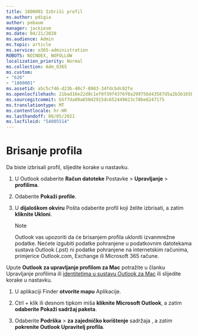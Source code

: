 ```yaml
---
title: 1800001 Izbriši profil
ms.author: pdigia
author: pebaum
manager: jackiesm
ms.date: 04/21/2020
ms.audience: Admin
ms.topic: article
ms.service: o365-administration
ROBOTS: NOINDEX, NOFOLLOW
localization_priority: Normal
ms.collection: Adm_O365
ms.custom:
- "626"
- "1800001"
ms.assetid: a5c5cf46-d23b-40c7-8983-34fdcbdc02fe
ms.openlocfilehash: 21bad16e22d8c1ef0f39f4376f0a299756d43587d5a2b3b165bc6a90c1fc4e1a
ms.sourcegitcommit: b5f7da89a650d2915dc652449623c78be6247175
ms.translationtype: MT
ms.contentlocale: hr-HR
ms.lasthandoff: 08/05/2021
ms.locfileid: "54005514"
---
```

# <a name="delete-a-profile"></a>Brisanje profila

Da biste izbrisali profil, slijedite korake u nastavku.
  
1. U Outlook odaberite **Račun datoteke** Postavke \> **Upravljanje** \> **profilima**.

2. Odaberite **Pokaži profile**.

3. U **dijaloškom okviru** Pošta odaberite profil koji želite izbrisati, a zatim **kliknite Ukloni**.

    > [!NOTE]
    > Outlook vas upozoriti da će brisanjem profila ukloniti izvanmrežne podatke. Nećete izgubiti podatke pohranjene u podatkovnim datotekama sustava Outlook (.pst) ni podatke pohranjene na internetskim računima, primjerice Outlook.com, Exchange ili Microsoft 365 račune.
  
Upute **Outlook za upravljanje profilom za Mac** potražite u članku Upravljanje profilima ili [identitetima u sustavu Outlook za Mac](https://support.office.com/article/fed2a955-74df-4a24-bef6-78a426958c4c.aspx) ili slijedite korake u nastavku.
  
1. U aplikaciji Finder **otvorite mapu** Aplikacije.

2. Ctrl + klik ili desnom tipkom miša **kliknite Microsoft Outlook**, a zatim **odaberite Pokaži sadržaj paketa**.

3. Odaberite **Podrška** \> **za zajedničko korištenje** sadržaja , a zatim **pokrenite Outlook Upravitelj profila**.
